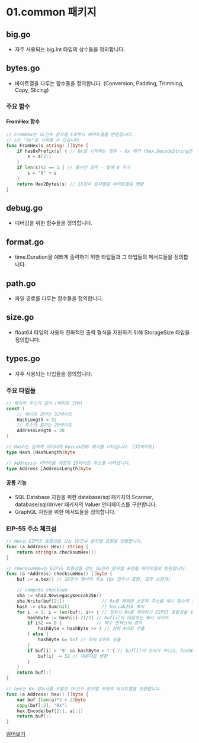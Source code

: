 # 01.common 패키지

## big.go

- 자주 사용되는 big.Int 타입의 상수들을 정의합니다.

## bytes.go

- 바이트열을 다루는 함수들을 정의합니다. (Conversion, Padding, Trimming, Copy, Slicing)

### 주요 함수

#### FromHex 함수

```go
// FromHex는 16진수 문자열 s로부터 바이트열을 반환합니다.
// s는 "0x"로 시작할 수 있습니다.
func FromHex(s string) []byte {
	if has0xPrefix(s) { // 0x로 시작하는 경우 - 0x 제거 (hex.DecodeString은 16진수 문자열이 아닌 경우 에러 반환 (x는 16진수가 아님))
		s = s[2:]
	}
	if len(s)%2 == 1 { // 홀수인 경우 - 앞에 0 추가
		s = "0" + s
	}
	return Hex2Bytes(s) // 16진수 문자열을 바이트열로 변환
}
```

## debug.go

- 디버깅을 위한 함수들을 정의합니다.

## format.go

- time.Duration을 예쁘게 출력하기 위한 타입들과 그 타입들의 메서드들을 정의합니다.

## path.go

- 파일 경로를 다루는 함수들을 정의합니다.

## size.go

- float64 타입의 사용자 친화적인 출력 형식을 지원하기 위해 StorageSize 타입을 정의합니다.

## types.go

- 자주 사용되는 타입들을 정의합니다.

### 주요 타입들

```go
// 해시와 주소의 길이 (바이트 단위)
const (
	// 해시의 길이는 32바이트
	HashLength = 32
	// 주소의 길이는 20바이트
	AddressLength = 20
)

// Hash는 임의의 데이터의 Keccak256 해시를 나타냅니다. (32바이트)
type Hash [HashLength]byte

// Address는 이더리움 계정의 20바이트 주소를 나타냅니다.
type Address [AddressLength]byte
```

#### 공통 기능

- SQL Database 지원을 위한 database/sql 패키지의 Scanner, database/sql/driver 패키지의 Valuer 인터페이스를 구현합니다.
- GraphQL 지원을 위한 메서드들을 정의합니다. 

### EIP-55 주소 체크섬

```go
// Hex는 EIP55 호환성을 갖는 16진수 문자열 표현을 반환합니다.
func (a Address) Hex() string {
	return string(a.checksumHex())
}

// checksumHex는 EIP55 호환성을 갖는 16진수 문자열 표현을 바이트열로 반환합니다.
func (a *Address) checksumHex() []byte {
	buf := a.hex() // 16진수 형식의 주소 (0x 접두사 포함, 모두 소문자)

	// compute checksum
	sha := sha3.NewLegacyKeccak256()
	sha.Write(buf[2:])              // 0x를 제외한 소문자 주소를 해시 함수의 입력으로 사용
	hash := sha.Sum(nil)            // keccak256 해시
	for i := 2; i < len(buf); i++ { // 접두사 0x를 제외하고 EIP55 호환성을 위해 16진수 문자열을 대문자로 변환
		hashByte := hash[(i-2)/2] // buf[i]의 대응하는 해시 바이트
		if i%2 == 0 {             // 짝수 인덱스의 경우
			hashByte = hashByte >> 4 // 상위 4비트 추출
		} else {
			hashByte &= 0xf // 하위 4비트 추출
		}
		if buf[i] > '9' && hashByte > 7 { // buf[i]가 숫자가 아니고, hashByte가 0x8 이상인 경우
			buf[i] -= 32 // 대문자로 변환
		}
	}
	return buf[:]
}

// hex는 0x 접두사를 포함한 16진수 문자열 표현의 바이트열을 반환합니다.
func (a Address) hex() []byte {
	var buf [len(a)*2 + 2]byte
	copy(buf[:2], "0x")
	hex.Encode(buf[2:], a[:])
	return buf[:]
}
```

[읽어보기](https://github.com/ethereum/eips/issues/55)